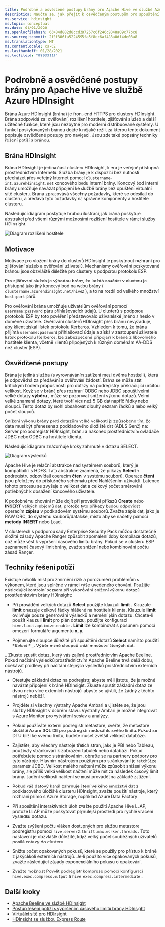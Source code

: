 ```yaml
---
title: Podrobně a osvědčené postupy brány pro Apache Hive ve službě Azure HDInsight
description: Naučte se, jak přejít k osvědčeným postupům pro spouštění dotazů na podregistry přes bránu Azure HDInsight.
ms.service: hdinsight
ms.topic: conceptual
ms.date: 04/01/2020
ms.openlocfilehash: 63484d882d8ccd387257c6f246c2048a09c77bc8
ms.sourcegitcommit: 2f9f306fa5224595fa5f8ec6af498a0df4de08a8
ms.translationtype: MT
ms.contentlocale: cs-CZ
ms.lasthandoff: 01/28/2021
ms.locfileid: "98933116"
---
```

# <a name="gateway-deep-dive-and-best-practices-for-apache-hive-in-azure-hdinsight"></a>Podrobně a osvědčené postupy brány pro Apache Hive ve službě Azure HDInsight

Brána Azure HDInsight (brána) je front-end HTTPS pro clustery HDInsight. Brána zodpovídá za: ověřování, rozlišení hostitele, zjišťování služeb a další užitečné funkce, které jsou nezbytné pro moderní distribuované systémy. U funkcí poskytovaných bránou dojde k nějaké režii, za kterou tento dokument popisuje osvědčené postupy pro navigaci. Jsou zde také popsány techniky řešení potíží s bránou.

## <a name="the-hdinsight-gateway"></a>Brána HDInsight

Brána HDInsight je jediná část clusteru HDInsight, která je veřejně přístupná prostřednictvím Internetu. Služba brány je k dispozici bez nutnosti přecházet přes veřejný Internet pomocí `clustername-int.azurehdinsight.net` koncového bodu interní brány. Koncový bod interní brány umožňuje navázat připojení ke službě brány bez opuštění virtuální sítě clusteru. Brána zpracovává všechny požadavky, které se odesílají do clusteru, a předává tyto požadavky na správné komponenty a hostitele clusteru.

Následující diagram poskytuje hrubou ilustraci, jak brána poskytuje abstrakci před všemi různými možnostmi rozlišení hostitele v rámci služby HDInsight.

![Diagram rozlišení hostitele](./media/gateway-best-practices/host-resolution-diagram.png "Diagram rozlišení hostitele")

## <a name="motivation"></a>Motivace

Motivace pro vložení brány do clusterů HDInsight je poskytnout rozhraní pro zjišťování služeb a ověřování uživatelů. Mechanismy ověřování poskytované bránou jsou obzvláště důležité pro clustery s podporou protokolu ESP.

Pro zjišťování služeb je výhodou brány, že každá součást v clusteru je přístupná jako jiný koncový bod na webu brány ( `clustername.azurehdinsight.net/hive2` ), a to na rozdíl od velkého množství `host:port` párů.

Pro ověřování brána umožňuje uživatelům ověřování pomocí `username:password` páru přihlašovacích údajů. U clusterů s podporou protokolu ESP by toto pověření představovalo uživatelské jméno a heslo v doméně uživatele. Ověřování clusterů HDInsight přes bránu nevyžaduje, aby klient získal lístek protokolu Kerberos. Vzhledem k tomu, že brána přijímá `username:password` přihlašovací údaje a získá v zastoupení uživatele lístek protokolu Kerberos, lze zabezpečená připojení k bráně z libovolného hostitele klienta, včetně klientů připojených k různým doménám AA-DDS než cluster (ESP).

## <a name="best-practices"></a>Osvědčené postupy

Brána je jediná služba (s vyrovnáváním zatížení mezi dvěma hostiteli), která je odpovědná za předávání a ověřování žádostí. Brána se může stát kritickým bodem propustnosti pro dotazy na podregistry překračující určitou velikost. Když se v bráně přes rozhraní ODBC nebo JDBC spouští velmi velké dotazy **výběru** , může se pozorovat snížení výkonu dotazů. Velmi velké znamená dotazy, které tvoří více než 5 GB dat napříč řádky nebo sloupci. Tento dotaz by mohl obsahovat dlouhý seznam řádků a nebo velký počet sloupců.

Snížení výkonu brány proti dotazům velké velikosti je způsobeno tím, že data musí být přenesena z podkladového úložiště dat (ADLS Gen2) na: Server pro podregistr HDInsight, bránu a nakonec prostřednictvím ovladače JDBC nebo ODBC na hostitele klienta.

Následující diagram znázorňuje kroky zahrnuté v dotazu SELECT.

![Diagram výsledků](./media/gateway-best-practices/result-retrieval-diagram.png "Diagram výsledků")

Apache Hive je relační abstrakce nad systémem souborů, který je kompatibilní s HDFS. Tato abstrakce znamená, že příkazy **Select** v podregistru odpovídají operacím **čtení** v systému souborů. Operace **čtení** jsou přeloženy do příslušného schématu před Nahlášením uživateli. Latence tohoto procesu se zvyšuje o velikost dat a celkový počet směrování potřebných k dosažení koncového uživatele.

K podobnému chování může dojít při provádění příkazů **Create** nebo **INSERT** velkých objemů dat, protože tyto příkazy budou odpovídat operacím **zápisu** v podkladovém systému souborů. Zvažte zápis dat, jako je RAW ORC, do systému souborů/datalake, místo aby se načetly pomocí **metody** **INSERT** nebo Load.

V clusterech s podporou sady Enterprise Security Pack můžou dostatečně složité zásady Apache Ranger způsobit zpomalení doby kompilace dotazů, což může vést k vypršení časového limitu brány. Pokud se v clusteru ESP zaznamená časový limit brány, zvažte snížení nebo kombinování počtu zásad Ranger.

## <a name="troubleshooting-techniques"></a>Techniky řešení potíží

Existuje několik míst pro zmírnění rizik a porozumění problémům s výkonem, které jsou splněné v rámci výše uvedeného chování. Použijte následující kontrolní seznam při vykonávání snížení výkonu dotazů prostřednictvím brány HDInsight:

* Při provádění velkých dotazů **Select** použijte klauzuli **limit** . Klauzule **limit** omezuje celkové řádky hlášené na hostitele klienta. Klauzule **limit** ovlivňuje pouze generování výsledků a nemění plán dotazu. Chcete-li použít klauzuli **limit** pro plán dotazu, použijte konfiguraci `hive.limit.optimize.enable` . **Limit** lze kombinovat s posunem pomocí omezení formuláře argumentu **x, y**.

* Pojmenujte sloupce důležité při spouštění dotazů **Select** namísto použití **Select \** _. Výběr méně sloupců sníží množství čtených dat.

_ Zkuste spustit dotaz, který vás zajímá prostřednictvím Apache Beeline. Pokud načítání výsledků prostřednictvím Apache Beeline trvá delší dobu, očekávat prodlevy při načítání stejných výsledků prostřednictvím externích nástrojů.

* Otestujte základní dotaz na podregistr, abyste měli jistotu, že je možné navázat připojení k bráně HDInsight. Zkuste spustit základní dotaz ze dvou nebo více externích nástrojů, abyste se ujistili, že žádný z těchto nástrojů neběží.

* Projděte si všechny výstrahy Apache Ambari a ujistěte se, že jsou služby HDInsight v dobrém stavu. Výstrahy Ambari je možné integrovat s Azure Monitor pro vytváření sestav a analýzy.

* Pokud používáte externí podregistr metastore, ověřte, že metastore úložiště Azure SQL DB pro podregistr nedosáhlo svého limitu. Pokud se DTU blíží ke svému limitu, budete muset zvětšit velikost databáze.

* Zajistěte, aby všechny nástroje třetích stran, jako je PBI nebo Tableau, používaly stránkování k zobrazení tabulek nebo databází. Pokud potřebujete pomoc s stránkováním, obraťte se na partnery podpory pro tyto nástroje. Hlavním nástrojem použitým pro stránkování je `fetchSize` parametr JDBC. Velikost malého načtení může způsobit snížení výkonu brány, ale příliš velká velikost načtení může mít za následek časový limit brány. Ladění velikosti načtení se musí provádět na základě zatížení.

* Pokud váš datový kanál zahrnuje čtení velkého množství dat z podkladového úložiště clusteru HDInsight, zvažte použití nástroje, který rozhraní přímo s Azure Storage, například Azure Data Factory

* Při spouštění interaktivních úloh zvažte použití Apache Hive LLAP, protože LLAP může poskytovat plynulejší prostředí pro rychlé vracení výsledků dotazu.

* Zvažte zvýšení počtu vláken dostupných pro službu metastore podregistru pomocí `hive.server2.thrift.max.worker.threads` . Toto nastavení je obzvláště důležité, když velký počet souběžných uživatelů posílá dotazy do clusteru.

* Snižte počet opakovaných pokusů, které se použily pro přístup k bráně z jakýchkoli externích nástrojů. Je-li použito více opakovaných pokusů, zvažte následující zásady exponenciálního pokusu o opakování.

* Zvažte možnost Povolit podregistr komprese pomocí konfigurací `hive.exec.compress.output` a `hive.exec.compress.intermediate` .

## <a name="next-steps"></a>Další kroky

* [Apache Beeline ve službě HDInsight](../hadoop/apache-hadoop-use-hive-beeline.md)
* [Postup řešení potíží s vypršením časového limitu brány HDInsight](./troubleshoot-gateway-timeout.md)
* [Virtuální sítě pro HDInsight](../hdinsight-plan-virtual-network-deployment.md)
* [HDInsight se službou Express Route](../connect-on-premises-network.md)